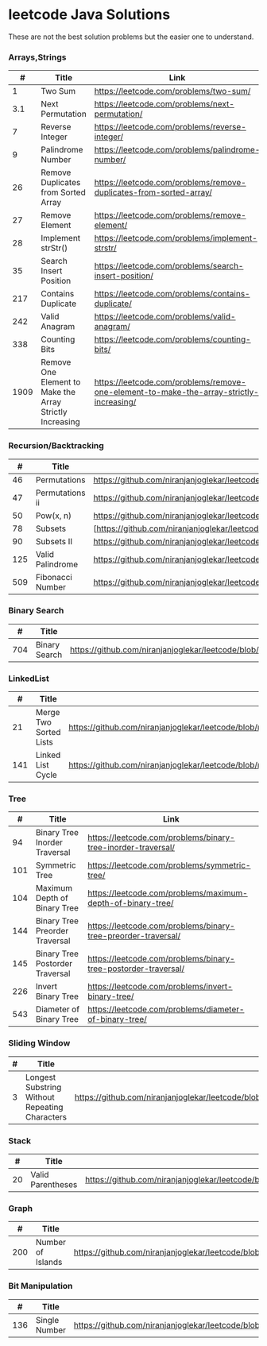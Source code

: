 # leetcode Java Solutions

These are not the best solution problems but the easier one to understand.

### Arrays,Strings

| #    | Title                                                    | Link                                                                                    |
|------|----------------------------------------------------------|-----------------------------------------------------------------------------------------|
| 1    | Two Sum                                                  | https://leetcode.com/problems/two-sum/                                                  |
| 3.1  | Next Permutation                                         | https://leetcode.com/problems/next-permutation/                                         |
| 7    | Reverse Integer                                          | https://leetcode.com/problems/reverse-integer/                                          |
| 9    | Palindrome Number                                        | https://leetcode.com/problems/palindrome-number/                                        |
| 26   | Remove Duplicates from Sorted Array                      | https://leetcode.com/problems/remove-duplicates-from-sorted-array/                      |
| 27   | Remove Element                                           | https://leetcode.com/problems/remove-element/                                           |
| 28   | Implement strStr()                                       | https://leetcode.com/problems/implement-strstr/                                         |
| 35   | Search Insert Position                                   | https://leetcode.com/problems/search-insert-position/                                   |
| 217  | Contains Duplicate                                       | https://leetcode.com/problems/contains-duplicate/                                       |
| 242  | Valid Anagram                                            | https://leetcode.com/problems/valid-anagram/                                            |
| 338  | Counting Bits                                            | https://leetcode.com/problems/counting-bits/                                            |
| 1909 | Remove One Element to Make the Array Strictly Increasing | https://leetcode.com/problems/remove-one-element-to-make-the-array-strictly-increasing/ |

### Recursion/Backtracking
| #    | Title               | Solution                                                                                                          | Link                                            |
|------|---------------------|-------------------------------------------------------------------------------------------------------------------|-------------------------------------------------|
| 46   | Permutations        | https://github.com/niranjanjoglekar/leetcode/blob/main/problems/Java/src/main/java/recursion/Permutations.java    | https://leetcode.com/problems/permutations/     |
| 47   | Permutations ii     | https://github.com/niranjanjoglekar/leetcode/blob/main/problems/Java/src/main/java/recursion/PermutationsII.java  | https://leetcode.com/problems/permutations-ii/  |
 | 50   | Pow(x, n)           | https://github.com/niranjanjoglekar/leetcode/blob/main/problems/Java/src/main/java/recursion/Power.java           | https://leetcode.com/problems/powx-n/           | 
| 78   | Subsets             | [https://github.com/niranjanjoglekar/leetcode/blob/main/problems/Java/src/main/java/recursion/SubSets.java        | https://leetcode.com/problems/subsets/]         |
| 90   | Subsets II          | https://github.com/niranjanjoglekar/leetcode/blob/main/problems/Java/src/main/java/recursion/SubSetsII.java       | https://leetcode.com/problems/subsets-ii/       |
| 125  | Valid Palindrome    | https://github.com/niranjanjoglekar/leetcode/blob/main/problems/Java/src/main/java/recursion/ValidPalindrome.java | https://leetcode.com/problems/valid-palindrome/ |
| 509  | Fibonacci Number    | https://github.com/niranjanjoglekar/leetcode/blob/main/problems/Java/src/main/java/recursion/FibonacciNumber.java | https://leetcode.com/problems/fibonacci-number/ |

 


### Binary Search
| #    | Title                                                     | Solution                                                                                                          | Link                                         |
|------|-----------------------------------------------------------|-------------------------------------------------------------------------------------------------------------------|----------------------------------------------|
| 704  | Binary Search                                             | https://github.com/niranjanjoglekar/leetcode/blob/main/problems/Java/src/main/java/binarySearch/BinarySearch.java | https://leetcode.com/problems/binary-search/ |

### LinkedList
| #   | Title                  | Solution                                                                                                               | Link                                                  |
|-----|------------------------|------------------------------------------------------------------------------------------------------------------------|-------------------------------------------------------|
| 21  | Merge Two Sorted Lists | https://github.com/niranjanjoglekar/leetcode/blob/main/problems/Java/src/main/java/linkedList/MergeTwoSortedLists.java | https://leetcode.com/problems/merge-two-sorted-lists/ |
| 141 | Linked List Cycle      | https://github.com/niranjanjoglekar/leetcode/blob/main/problems/Java/src/main/java/linkedList/LinkedListCycle.java     | https://leetcode.com/problems/linked-list-cycle/      |


### Tree
| #   | Title                           | Link                                                           |
|-----|---------------------------------|----------------------------------------------------------------|
| 94  | Binary Tree Inorder Traversal   | https://leetcode.com/problems/binary-tree-inorder-traversal/   |
| 101 | Symmetric Tree                  | https://leetcode.com/problems/symmetric-tree/                  |
| 104 | Maximum Depth of Binary Tree    | https://leetcode.com/problems/maximum-depth-of-binary-tree/    |
| 144 | Binary Tree Preorder Traversal  | https://leetcode.com/problems/binary-tree-preorder-traversal/  |
| 145 | Binary Tree Postorder Traversal | https://leetcode.com/problems/binary-tree-postorder-traversal/ |
| 226 | Invert Binary Tree              | https://leetcode.com/problems/invert-binary-tree/              |
| 543 | Diameter of Binary Tree         | https://leetcode.com/problems/diameter-of-binary-tree/         | 


### Sliding Window
| # | Title                                           | Solution                                                                                                                                         | Link                                                                         |
|---|-------------------------------------------------|--------------------------------------------------------------------------------------------------------------------------------------------------|------------------------------------------------------------------------------|
 | 3 | Longest Substring Without Repeating Characters  | https://github.com/niranjanjoglekar/leetcode/blob/main/problems/Java/src/main/java/slidingWindow/LongestSubstringWithoutRepeatingCharacters.java | https://leetcode.com/problems/longest-substring-without-repeating-characters |

### Stack
| #   | Title             | Solution                                                                                                       | Link                                              |
|-----|-------------------|----------------------------------------------------------------------------------------------------------------|---------------------------------------------------|
| 20  | Valid Parentheses | https://github.com/niranjanjoglekar/leetcode/blob/main/problems/Java/src/main/java/stack/ValidParentheses.java | https://leetcode.com/problems/valid-parentheses/  |

### Graph
| #   | Title             | Solution                                                                                                      | Link                                            |
|-----|-------------------|---------------------------------------------------------------------------------------------------------------|-------------------------------------------------|
 | 200 | Number of Islands | https://github.com/niranjanjoglekar/leetcode/blob/main/problems/Java/src/main/java/graph/NumberOfIslands.java | https://leetcode.com/problems/number-of-islands |

### Bit Manipulation
| #   | Title         | Solution                                                                                                             | Link                                           |
|-----|---------------|----------------------------------------------------------------------------------------------------------------------|------------------------------------------------|
| 136 | Single Number | https://github.com/niranjanjoglekar/leetcode/blob/main/problems/Java/src/main/java/bitManipulation/SingleNumber.java | https://leetcode.com/problems/single-number/   |
